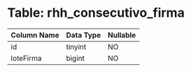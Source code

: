 # Table: rhh_consecutivo_firma

| Column Name | Data Type | Nullable |
|-------------|-----------|----------|
| id | tinyint | NO |
| loteFirma | bigint | NO |
